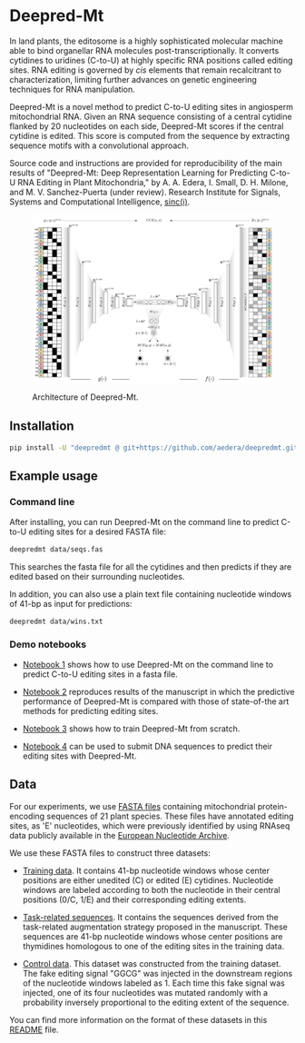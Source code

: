 # Deepred-Mt

In land plants, the editosome is a highly sophisticated molecular machine able
to bind organellar RNA molecules post-transcriptionally. It converts cytidines
to uridines (C-to-U) at highly specific RNA positions called editing
sites. RNA editing is governed by _cis_ elements that remain recalcitrant to
characterization, limiting further advances on genetic engineering techniques
for RNA manipulation.

Deepred-Mt is a novel method to predict C-to-U editing sites in angiosperm
mitochondrial RNA. Given an RNA sequence consisting of a central cytidine
flanked by 20 nucleotides on each side, Deepred-Mt scores if the central
cytidine is edited. This score is computed from the sequence by extracting
sequence motifs with a convolutional approach.

Source code and instructions are provided for reproducibility of the main
results of "Deepred-Mt: Deep Representation Learning for Predicting C-to-U RNA
Editing in Plant Mitochondria," by A. A. Edera, I. Small, D. H. Milone, and
M. V. Sanchez-Puerta (under review). Research Institute for Signals, Systems
and Computational Intelligence, [sinc(i)](https://sinc.unl.edu.ar/).

<figure>
  <p align="center">
  <img src=fig/model-architecture.png alt="Deepred-mt" width="940" style="vertical-align:middle"/>
  </p>

  <figcaption>Architecture of Deepred-Mt. </figcaption>
</figure>


## Installation

```bash
pip install -U "deepredmt @ git+https://github.com/aedera/deepredmt.git"
```

## Example usage

### Command line

After installing, you can run Deepred-Mt on the command line to predict C-to-U
editing sites for a desired FASTA file:

```bash
deepredmt data/seqs.fas
```

This searches the fasta file for all the cytidines and then predicts if they
are edited based on their surrounding nucleotides.

In addition, you can also use a plain text file containing nucleotide windows
of 41-bp as input for predictions:

```bash
deepredmt data/wins.txt
```

### Demo notebooks

* [Notebook 1](https://colab.research.google.com/github/aedera/deepredmt/blob/main/notebooks/01_prediction_from_fasta.ipynb)
  shows how to use Deepred-Mt on the command line to predict C-to-U editing
  sites in a fasta file.

*
  [Notebook 2](https://colab.research.google.com/github/aedera/deepredmt/blob/main/notebooks/02_reproduce_comparative_analysis.ipynb)
  reproduces results of the manuscript in which the predictive performance of
  Deepred-Mt is compared with those of state-of-the art methods for predicting
  editing sites.

* [Notebook 3](https://colab.research.google.com/github/aedera/deepredmt/blob/main/notebooks/03_deepredmt_training.ipynb)
  shows how to train Deepred-Mt from scratch.

* [Notebook 4](https://colab.research.google.com/github/aedera/deepredmt/blob/main/notebooks/04_single_sequence_submission.ipynb)
  can be used to submit DNA sequences to predict their editing sites with Deepred-Mt.

## Data

For our experiments, we use [FASTA files](./data/fasta-files.tar.gz)
containing mitochondrial protein-encoding sequences of 21 plant species. These
files have annotated editing sites, as 'E' nucleotides, which were previously
identified by using RNAseq data publicly available in the
[European Nucleotide Archive](https://www.ebi.ac.uk/ena/browser/home).

We use these FASTA files to construct three datasets:


* [Training data](./data/training-data.tsv.gz). It contains 41-bp nucleotide
  windows whose center positions are either unedited (C) or edited (E)
  cytidines. Nucleotide windows are labeled according to both the nucleotide
  in their central positions (0/C, 1/E) and their corresponding editing
  extents.

* [Task-related sequences](./data/task-related-sequences.tsv.gz). It contains
  the sequences derived from the task-related augmentation strategy proposed
  in the manuscript. These sequences are 41-bp nucleotide windows whose center
  positions are thymidines homologous to one of the editing sites in the
  training data.

* [Control data](./data/control-data.tsv.gz). This dataset was constructed
  from the training dataset. The fake editing signal "GGCG" was injected in
  the downstream regions of the nucleotide windows labeled as 1. Each time
  this fake signal was injected, one of its four nucleotides was mutated
  randomly with a probability inversely proportional to the editing extent of
  the sequence.

You can find more information on the format of these datasets in this
[README](./data) file.
